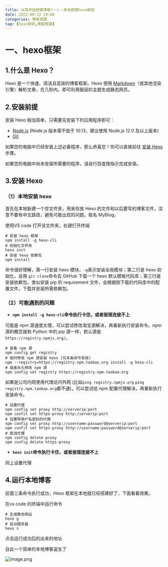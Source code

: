 ```yaml
---
title: 从零开始搭建博客(一)——本地搭建hexo框架
date: 2022-09-22 19:00
categories: 博客搭建
tag: [hexo框架,博客搭建] 
---
```


<meta name="referrer" content="no-referrer" />

# 一、hexo框架

## 1.什么是 Hexo？

Hexo 是一个快速、简洁且高效的博客框架。Hexo 使用 [Markdown](http://daringfireball.net/projects/markdown/)（或其他渲染引擎）解析文章，在几秒内，即可利用靓丽的主题生成静态网页。

## 2.安装前提

安装 Hexo 相当简单，只需要先安装下列应用程序即可：

- [Node.js](http://nodejs.org/) (Node.js 版本需不低于 10.13，建议使用 Node.js 12.0 及以上版本)
- [Git](http://git-scm.com/)

如果您的电脑中已经安装上述必备程序，那么恭喜您！你可以直接前往 [安装 Hexo](https://hexo.io/zh-cn/docs/#安装-Hexo) 步骤。

如果您的电脑中尚未安装所需要的程序，请自行百度按指示完成安装。

## 3.安装 Hexo

### （1）本地安装 hexo

首先在本地新建一个空文件夹，用来存放 Hexo 的文件和以后要写的博客文件，注意不要有中文路径，避免可能出现的问题。取名 MyBlog。

使用VS code 打开该文件夹，右键打开终端

```
# 安装 hexo 框架
npm install -g hexo-cli
# 初始化文件夹
hexo init
# 安装 hexo 依赖包
npm install
```

命令很好理解，第一行安装 hexo 模块，`-g`表示安装全局模块；第二行是 hexo 初始化，会用 `git clone`命令去 GitHub 下载一个 hexo 默认模板代码库；第三行是安装依赖包，类似安装 pip 的 requirement 文件，会根据刚下载的代码库中的配置文件，下载并安装所需依赖包。

### （2）可能遇到的问题

- **`npm install -g hexo-cli`命令执行卡住，或者报错连接不上**

可能是 npm 源速度太慢，可以尝试修改淘宝源解决，再重新执行安装命令。npm 源的概念就和 Python 中的 pip 源一样，默认源是`https://registry.npmjs.org/`。

```
# 查看 npm 源
npm config get registry
# 临时修改 npm 源安装 hexo (仅本条命令有效)
npm --registry=https://registry.npm.taobao.org install -g hexo-cli
# 或者永久修改 npm 源
npm config set registry https://registry.npm.taobao.org
```

如果是公司内网使用代理访问外网 (比如`ping registry.npmjs.org` `ping registry.npm.taobao.org`都不通)，可以尝试给 npm 配置代理解决，再重新执行安装命令。

```
# 设置代理
npm config set proxy http://serverip:port
npm confit set https-proxy http:/serverip:port
# 设置带用户名密码的代理
npm config set proxy http://username:password@serverip:port
npm confit set https-proxy http://username:password@serverip:port
# 取消代理
npm config delete proxy
npm config delete https-proxy
```

- **`hexo init`命令执行卡住，或者报错连接不上**

同上设置代理

## 4.运行本地博客

前面三条命令执行成功，Hexo 框架在本地就已经搭建好了，下面看看效果。

在vs code 的终端中运行命令

```
# 生成静态网站
hexo g
# 启动服务器
hexo s
```

点击运行成功后的出来的地址

自此一个简单的本地博客诞生了

![image.png](https://p1-juejin.byteimg.com/tos-cn-i-k3u1fbpfcp/19b093769be04ecf8581612935219aa3~tplv-k3u1fbpfcp-watermark.image?)